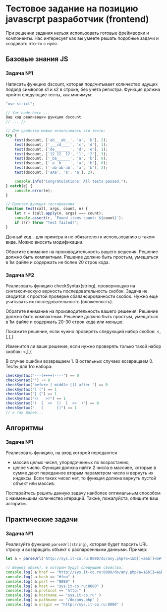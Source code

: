 # Тестовое задание на позицию javascrpt разработчик (frontend)
При решении задания нельзя использовать готовые фреймворки и компоненты. Нас интересует как вы умеете решать подобные задачи и создавать что-то с нуля.

## Базовые знания JS
### Задача №1
Написать функцию dscount, которая подсчитывает количество идущих подряд символов s1 и s2 в строке, без учёта регистра. Функция должна пройти следующие тесты, как минимум:

```js
"use strict";

// Yor code here ...
Ваш код реализации функции dscount
// ... //

// Для удобства можно использовать эти тесты:
try {
    test(dscount, ['ab___ab__', 'a', 'b'], 2);
    test(dscount, ['___cd____', 'c', 'd'], 1);
    test(dscount, ['de_______', 'd', 'e'], 1);
    test(dscount, ['12_12__12', '1', '2'], 3);
    test(dscount, ['_ba______', 'a', 'b'], 0);
    test(dscount, ['_a__b____', 'a', 'b'], 0);
    test(dscount, ['-ab-аb-ab', 'a', 'b'], 2);
    test(dscount, ['aAa', 'a', 'a'], 2);

    console.info("Congratulations! All tests passed.");
} catch(e) {
    console.error(e);
}

// Простая функция тестирования
function test(call, args, count, n) {
    let r = (call.apply(n, args) === count);
    console.assert(r, `Found items count: ${count}`);
    if (!r) throw "Test failed!";
}
```
Данный код - для примера и не обязателен к использованию в таком виде. Можно вносить модификации.

Обратите внимание на производительность вашего решения.
Решение должно быть компактным.
Решение должно быть простым, умещаться в 1м файле и содержать не более 20 строк кода.

### Задача №2
Реализовать функцию checkSyntax(string), проверяющую на синтаксическую верность последовательность скобок. Задача не сводится к простой проверке сбалансированности скобок. Нужно еще учитывать их последовательность (вложенность).

Обратите внимание на производительность вашего решения.
Решение должно быть компактным.
Решение должно быть простым, умещаться в 1м файле и содержать 20-30 строк кода или меньше.

Покажите решение, если нужно проверять следующий набор скобок: <,[,{,(

Изменится ли ваше решение, если нужно проверять только такой набор скобок: <,[,{

В случае ошибки возвращаем 1.
В остальных случаех возвращаем 0.
Тесты для 1го набора:
```js
checkSyntax("---(++++)----") == 0
checkSyntax("") -> 0
checkSyntax("before ( middle []) after ") == 0
checkSyntax(") (") == 1
checkSyntax("} {") == 1
checkSyntax("<(   >)") == 1
checkSyntax("(  [  <>  ()  ]  <>  )") == 0
checkSyntax("   (      [)") == 1
// и так далее...
```

## Алгоритмы
### Задача №1
Реализовать функцию, на вход которой передаются 
* массив целых чисел, упорядоченных по возрастанию,
* целое число.
Функция должна найти 2 числа в массиве, которые в сумме дают переданное вторым параметром число и вернуть их индексы. Если таких чисел нет, то функция должна вернуть пустой объект или массив.

Постарайтесь решить данную задачу наиболее оптимальным способом с наименьшим количество итераций. Также, пожалуйста, опишите ваш алгоритм.

## Практические задачи
### Задача №1
Реализуйте функцию ```parseUrl(string)```, которая будет парсить URL строку и возвращать объект с распарсенными данными. Пример:

```js
let a = parseUrl('http://sys.it-co.ru:8080/do/any.php?a=1&b[]=a&b[]=b#foo')

// Вернет объект, в котором будут следующие свойства:
console.log( a.href == "http://sys.it-co.ru:8080/do/any.php?a=1&b[]=a&b[]=b#foo" )
console.log( a.hash == "#foo" )
console.log( a.port == "8080" )
console.log( a.host == "sys.it-co.ru:8080" )
console.log( a.protocol == "http:" )
console.log( a.hostname == "sys.it-co.ru" )
console.log( a.pathname == "/do/any.php" )
console.log( a.origin == "http://sys.it-co.ru:8080" )
```
